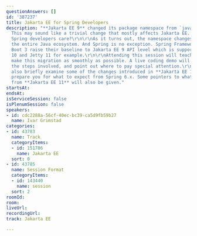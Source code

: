 ```yaml
---
questionAnswers: []
id: '387237'
title: Jakarta EE for Spring Developers
description: "**Jakarta EE 9** changed its package namespace from `javax.*` to `jakarta.*`.
  This may sound like a trivial change that mostly affects Jakarta EE. So, why should
  Spring developers care?\r\n\r\nAs it turns out, the namespace changes ripple throughout
  the entire Java ecosystem. And Spring is no exception. Spring Framework 6 and Spring
  Boot 3 raise their baseline to Jakarta EE 9 API level which is supported by Tomcat
  10 and Jetty 11 for example.\r\n\r\nAttending this session will teach you how to
  make this migration as smoothly as possible. A live coding demo will take you through
  the steps involved, and point out where to pay special attention.\r\n\r\nWe will
  also briefly examine some of the changes introduced in **Jakarta EE 10** that will
  prepare you for what to expect from Spring 6.x. Some pointers to what we can expect
  from **Jakarta EE 11** will also be given."
startsAt: 
endsAt: 
isServiceSession: false
isPlenumSession: false
speakers:
- id: cdc2288a-56cf-40ec-bc39-ca5d9fb59b27
  name: Ivar Grimstad
categories:
- id: 43783
  name: Track
  categoryItems:
  - id: 151786
    name: Jakarta EE
  sort: 0
- id: 43785
  name: Session Format
  categoryItems:
  - id: 143440
    name: session
  sort: 2
roomId: 
room: 
liveUrl: 
recordingUrl: 
track: Jakarta EE

---
```

